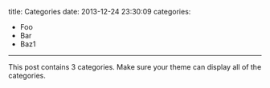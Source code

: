 title: Categories
date: 2013-12-24 23:30:09
categories:
- Foo
- Bar
- Baz1
---

This post contains 3 categories. Make sure your theme can display all of the categories.